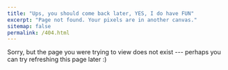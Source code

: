 ```yaml
---
title: "Ups, you should come back later, YES, I do have FUN"
excerpt: "Page not found. Your pixels are in another canvas."
sitemap: false
permalink: /404.html
---
```


Sorry, but the page you were trying to view does not exist --- perhaps you can try refreshing this page later :)

<script type="text/javascript">
  var GOOG_FIXURL_LANG = 'en';
  var GOOG_FIXURL_SITE = '{{ site.url }}'
</script>
<script type="text/javascript"
  src="//linkhelp.clients.google.com/tbproxy/lh/wm/fixurl.js">
</script>
